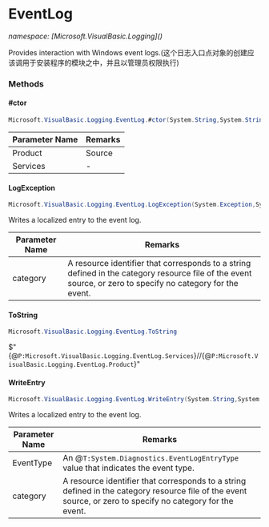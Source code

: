 ﻿# EventLog
_namespace: [Microsoft.VisualBasic.Logging](<a href="#" onClick="load('/docs/Microsoft.VisualBasic.Logging/index.md')"></a>)_

Provides interaction with Windows event logs.(这个日志入口点对象的创建应该调用于安装程序的模块之中，并且以管理员权限执行)



### Methods

#### #ctor
```csharp
Microsoft.VisualBasic.Logging.EventLog.#ctor(System.String,System.String)
```


|Parameter Name|Remarks|
|--------------|-------|
|Product|Source|
|Services|-|


#### LogException
```csharp
Microsoft.VisualBasic.Logging.EventLog.LogException(System.Exception,System.Reflection.MethodBase,System.Int32)
```
Writes a localized entry to the event log.

|Parameter Name|Remarks|
|--------------|-------|
|category|A resource identifier that corresponds to a string defined in the category resource file of the event source, or zero to specify no category for the event.|


#### ToString
```csharp
Microsoft.VisualBasic.Logging.EventLog.ToString
```
$"{@``P:Microsoft.VisualBasic.Logging.EventLog.Services``}//{@``P:Microsoft.VisualBasic.Logging.EventLog.Product``}"

#### WriteEntry
```csharp
Microsoft.VisualBasic.Logging.EventLog.WriteEntry(System.String,System.Reflection.MethodBase,System.Diagnostics.EventLogEntryType,System.Int32)
```
Writes a localized entry to the event log.

|Parameter Name|Remarks|
|--------------|-------|
|EventType|An @``T:System.Diagnostics.EventLogEntryType`` value that indicates the event type.|
|category|A resource identifier that corresponds to a string defined in the category resource file of the event source, or zero to specify no category for the event.|



